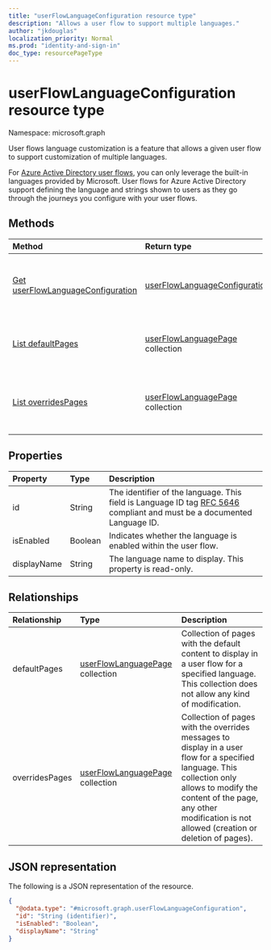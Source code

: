 ```yaml
---
title: "userFlowLanguageConfiguration resource type"
description: "Allows a user flow to support multiple languages."
author: "jkdouglas"
localization_priority: Normal
ms.prod: "identity-and-sign-in"
doc_type: resourcePageType
---
```


# userFlowLanguageConfiguration resource type

Namespace: microsoft.graph

User flows language customization is a feature that allows a given user flow to support customization of multiple languages.

For [Azure Active Directory user flows](https://docs.microsoft.com/azure/active-directory/external-identities/user-flow-customize-language), you can only leverage the built-in languages provided by Microsoft. User flows for Azure Active Directory support defining the language and strings shown to users as they go through the journeys you configure with your user flows.

## Methods

|Method|Return type|Description|
|:---|:---|:---|
|[Get userFlowLanguageConfiguration](../api/userflowlanguageconfiguration-get.md)|[userFlowLanguageConfiguration](../resources/userflowlanguageconfiguration.md)|Read the properties and relationships of a [userFlowLanguageConfiguration](../resources/userflowlanguageconfiguration.md) object. These objects represent a language available in a user flow.|
|[List defaultPages](../api/userflowlanguageconfiguration-list-defaultpages.md)|[userFlowLanguagePage](../resources/userflowlanguagepage.md) collection|Get the userFlowLanguagePage resources from the defaultPages navigation property. Represents the default user journey in a user flow.|
|[List overridesPages](../api/userflowlanguageconfiguration-list-overridespages.md)|[userFlowLanguagePage](../resources/userflowlanguagepage.md) collection|Get the userFlowLanguagePage resources from the overridesPages navigation property. Represents a custom experience for a user journey in a user flow.|

## Properties

|Property|Type|Description|
|:---|:---|:---|
|id|String|The identifier of the language. This field is Language ID tag [RFC 5646](https://tools.ietf.org/html/rfc5646) compliant and must be a documented Language ID.|
|isEnabled|Boolean|Indicates whether the language is enabled within the user flow.|
|displayName|String|The language name to display. This property is read-only.|

## Relationships

|Relationship|Type|Description|
|:---|:---|:---|
|defaultPages|[userFlowLanguagePage](../resources/userflowlanguagepage.md) collection|Collection of pages with the default content to display in a user flow for a specified language. This collection does not allow any kind of modification.|
|overridesPages|[userFlowLanguagePage](../resources/userflowlanguagepage.md) collection|Collection of pages with the overrides messages to display in a user flow for a specified language. This collection only allows to modify the content of the page, any other modification is not allowed (creation or deletion of pages).|

## JSON representation

The following is a JSON representation of the resource.
<!-- {
  "blockType": "resource",
  "keyProperty": "id",
  "@odata.type": "microsoft.graph.userFlowLanguageConfiguration",
  "openType": false
}
-->

``` json
{
  "@odata.type": "#microsoft.graph.userFlowLanguageConfiguration",
  "id": "String (identifier)",
  "isEnabled": "Boolean",
  "displayName": "String"
}
```
